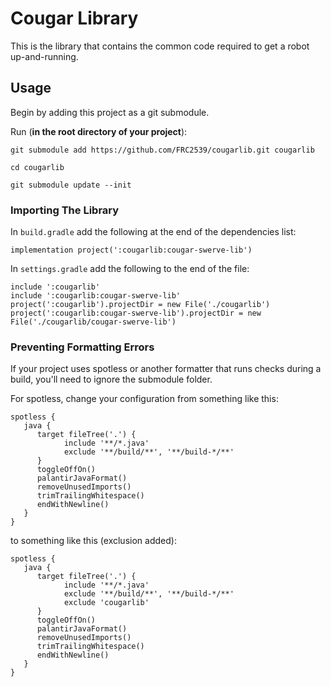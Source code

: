 # Cougar Library

This is the library that contains the common code required to get a robot up-and-running. 

## Usage

Begin by adding this project as a git submodule.

Run (**in the root directory of your project**):

```
git submodule add https://github.com/FRC2539/cougarlib.git cougarlib

cd cougarlib

git submodule update --init
```

### Importing The Library

In `build.gradle` add the following at the end of the dependencies list:

```
implementation project(':cougarlib:cougar-swerve-lib')
```

In `settings.gradle` add the following to the end of the file:

```
include ':cougarlib'
include ':cougarlib:cougar-swerve-lib'
project(':cougarlib').projectDir = new File('./cougarlib')
project(':cougarlib:cougar-swerve-lib').projectDir = new File('./cougarlib/cougar-swerve-lib')
```

### Preventing Formatting Errors

If your project uses spotless or another formatter that runs checks during a build, you'll need to ignore the submodule folder.

For spotless, change your configuration from something like this:

```
spotless {
   java {
      target fileTree('.') {
            include '**/*.java'
            exclude '**/build/**', '**/build-*/**'
      }
      toggleOffOn()
      palantirJavaFormat()
      removeUnusedImports()
      trimTrailingWhitespace()
      endWithNewline()
   }
}
```

to something like this (exclusion added):

```
spotless {
   java {
      target fileTree('.') {
            include '**/*.java'
            exclude '**/build/**', '**/build-*/**'
            exclude 'cougarlib'
      }
      toggleOffOn()
      palantirJavaFormat()
      removeUnusedImports()
      trimTrailingWhitespace()
      endWithNewline()
   }
}
```